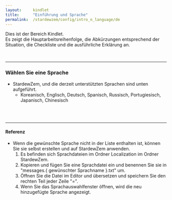 ```yaml
---
layout:     kindlet
title:      "Einführung und Sprache"
permalink:  /stardewzem/config/intro_n_language/de
---
```


Dies ist der Bereich Kindlet.<br/>
Es zeigt die Hauptarbeitsreihenfolge, die Abkürzungen entsprechend der Situation, die Checkliste und die ausführliche Erklärung an.

<br/>

---
### **Wählen Sie eine Sprache**

* StardewZem, und die derzeit unterstützten Sprachen sind unten aufgeführt.
  * Koreanisch, Englisch, Deutsch, Spanisch, Russisch, Portugiesisch, Japanisch, Chinesisch

<br/>
<br/>

---
#### **Referenz**
  
* Wenn die gewünschte Sprache nicht in der Liste enthalten ist, können Sie sie selbst erstellen und auf StardewZem anwenden.
  1. Es befinden sich Sprachdateien im Ordner Localization im Ordner StardewZem.
  2. Kopieren und fügen Sie eine Sprachdatei ein und benennen Sie sie in "messages.{ gewünschter Sprachname }.txt" um.
  3. Öffnen Sie die Datei im Editor und übersetzen und speichern Sie den rechten Teil jeder Zeile "=".
  4. Wenn Sie das Sprachauswahlfenster öffnen, wird die neu hinzugefügte Sprache angezeigt.

<br/>
<br/>
